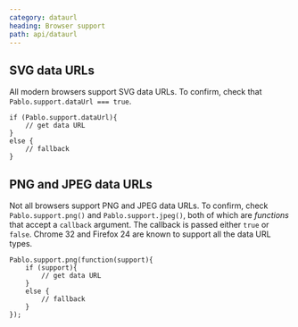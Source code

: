 ```yaml
---
category: dataurl
heading: Browser support
path: api/dataurl
---
```



## SVG data URLs

All modern browsers support SVG data URLs. To confirm, check that `Pablo.support.dataUrl === true`.

    if (Pablo.support.dataUrl){
        // get data URL
    }
    else {
        // fallback
    }


## PNG and JPEG data URLs

Not all browsers support PNG and JPEG data URLs. To confirm, check `Pablo.support.png()` and `Pablo.support.jpeg()`, both of which are _functions_ that accept a `callback` argument. The callback is passed either `true` or `false`. Chrome 32 and Firefox 24 are known to support all the data URL types.

    Pablo.support.png(function(support){
        if (support){
            // get data URL
        }
        else {
            // fallback
        }
    });

